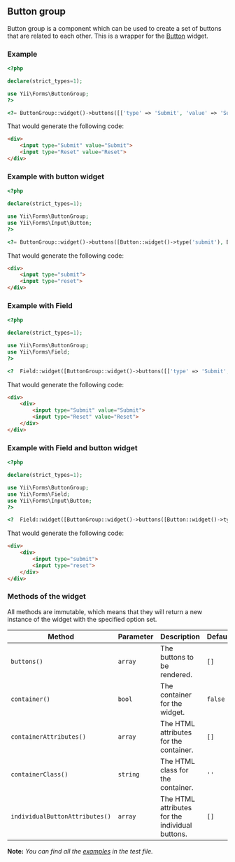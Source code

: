 ## Button group

Button group is a component which can be used to create a set of buttons that are related to each other. This is a wrapper for the [Button](button.md) widget.

### Example

```php
<?php

declare(strict_types=1);

use Yii\Forms\ButtonGroup;
?>

<?= ButtonGroup::widget()->buttons([['type' => 'Submit', 'value' => 'Submit'], ['type' => 'Reset', 'value' => 'Reset']]) ?>
```

That would generate the following code:

```html
<div>
    <input type="Submit" value="Submit">
    <input type="Reset" value="Reset">
</div>
```

### Example with button widget

```php
<?php

declare(strict_types=1);

use Yii\Forms\ButtonGroup;
use Yii\Forms\Input\Button;
?>

<?= ButtonGroup::widget()->buttons([Button::widget()->type('submit'), Button::widget()->type('reset')]) ?>
```

That would generate the following code:

```html
<div>
    <input type="submit">
    <input type="reset">
</div>
```

### Example with Field

```php
<?php

declare(strict_types=1);

use Yii\Forms\ButtonGroup;
use Yii\Forms\Field;
?>

<?  Field::widget([ButtonGroup::widget()->buttons([['type' => 'Submit', 'value' => 'Submit'], ['type' => 'Reset', 'value' => 'Reset']])]) ?>
```

That would generate the following code:

```html
<div>
    <div>
        <input type="Submit" value="Submit">
        <input type="Reset" value="Reset">
    </div>
</div>
```

### Example with Field and button widget

```php
<?php

declare(strict_types=1);

use Yii\Forms\ButtonGroup;
use Yii\Forms\Field;
use Yii\Forms\Input\Button;
?>

<?  Field::widget([ButtonGroup::widget()->buttons([Button::widget()->type('submit'), Button::widget()->type('reset')])]) ?>
```

That would generate the following code:

```html
<div>
    <div>
        <input type="submit">
        <input type="reset">
    </div>
</div>
```

### Methods of the widget

All methods are immutable, which means that they will return a new instance of the widget with the specified option set.

Method                        | Parameter        | Description                                                                                                           | Default
------------------------------|------------------|-----------------------------------------------------------------------------------------------------------------------|---------
`buttons()`                   | `array`          | The buttons to be rendered.                                                                                           | `[]`	
`container()`                 | `bool`           | The container for the widget.                                                                                         | `false`
`containerAttributes()`       | `array`          | The HTML attributes for the container.                                                                                | `[]`
`containerClass()`            | `string`         | The HTML class for the container.                                                                                     | `''`
`individualButtonAttributes()`| `array`          | The HTML attributes for the individual buttons.                                                                       | `[]`

**Note:** *You can find all the [examples](/tests/Doc/ButtonGroupDocTest.php) in the test file.*
